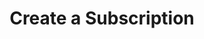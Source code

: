 ---
title: Create a Subscription 
description: Add a customer to a paid subscription plan
weight: 51
lastmod: 2020-04-20T10:23:30-09:00
draft: false
vimeo: 
icon: stripe
video_length: 1:00
---